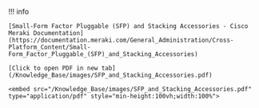 !!! info 

    [Small-Form Factor Pluggable (SFP) and Stacking Accessories - Cisco Meraki Documentation](https://documentation.meraki.com/General_Administration/Cross-Platform_Content/Small-Form_Factor_Pluggable_(SFP)_and_Stacking_Accessories)

    [Click to open PDF in new tab](/Knowledge_Base/images/SFP_and_Stacking_Accessories.pdf)

    <embed src="/Knowledge_Base/images/SFP_and_Stacking_Accessories.pdf" type="application/pdf" style="min-height:100vh;width:100%">
